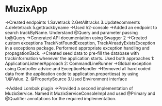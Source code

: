 # MuzixApp
->Created endpoints
1.Savetrack
2.GetAlltracks
3.Updatecomments
4.deletetrack
5.gettrackbyname
->Used h2-console
->Added an endpoint to search trackByName. Understand @Query and parameter passing to@Query
->Generated API documentation using Swagger 2
->Created custom exceptions TrackNotFoundException, TrackAlreadyExistsException in a exceptions package.
  Performed appropriate exception handling and propagationBack.
->Created seed data to pre-fill the database with trackinformation whenever the application starts.
  Used both approaches
      1: ApplicationListener<ContextRefreshedEvent>Approach
      2: CommandLineRunner
->Global exception using Controller advice and ExceptionHandler
->Removed all hard coded data from the application code to application.propertiesa)
      by using
      1.@Value.
      2. @PropertySource
      3.Used Environment interface
    
->Added Lombok plugin
->Provided a second implementation of MuzixService.
   Named it MuzixServiceConsoleImpl and
   used @Primary and @Qualifier annotations for the required implementation.
